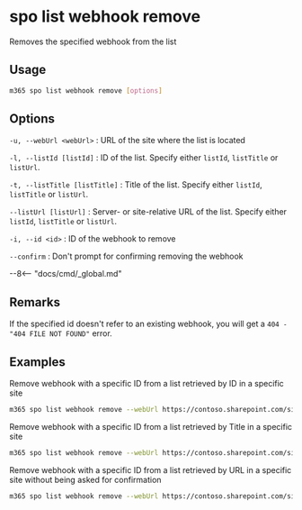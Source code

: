 # spo list webhook remove

Removes the specified webhook from the list

## Usage

```sh
m365 spo list webhook remove [options]
```

## Options

`-u, --webUrl <webUrl>`
: URL of the site where the list is located

`-l, --listId [listId]`
: ID of the list. Specify either `listId`, `listTitle` or `listUrl`.

`-t, --listTitle [listTitle]`
: Title of the list. Specify either `listId`, `listTitle` or `listUrl`.

`--listUrl [listUrl]`
: Server- or site-relative URL of the list. Specify either `listId`, `listTitle` or `listUrl`.

`-i, --id <id>`
: ID of the webhook to remove

`--confirm`
: Don't prompt for confirming removing the webhook

--8<-- "docs/cmd/_global.md"

## Remarks

If the specified id doesn't refer to an existing webhook, you will get a `404 - "404 FILE NOT FOUND"` error.

## Examples

Remove webhook with a specific ID from a list retrieved by ID in a specific site

```sh
m365 spo list webhook remove --webUrl https://contoso.sharepoint.com/sites/ninja --listId 0cd891ef-afce-4e55-b836-fce03286cccf --id cc27a922-8224-4296-90a5-ebbc54da2e81
```

Remove webhook with a specific ID from a list retrieved by Title in a specific site
```sh
m365 spo list webhook remove --webUrl https://contoso.sharepoint.com/sites/ninja --listTitle Documents --id cc27a922-8224-4296-90a5-ebbc54da2e81
```

Remove webhook with a specific ID from a list retrieved by URL in a specific site without being asked for confirmation

```sh
m365 spo list webhook remove --webUrl https://contoso.sharepoint.com/sites/ninja --listUrl '/sites/ninja/Documents' --id cc27a922-8224-4296-90a5-ebbc54da2e81 --confirm
```
